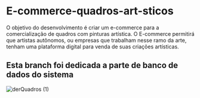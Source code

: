 # E-commerce-quadros-art-sticos
O objetivo do desenvolvimento é criar um e-commerce para a comercialização de quadros com pinturas artística. O E-commerce permitirá que artistas autônomos, ou empresas que trabalham nesse ramo da arte, tenham uma plataforma digital para venda de suas criações artísticas.
## Esta branch foi dedicada a parte de banco de dados do sistema

![derQuadros (1)](https://github.com/franpl-pr/E-commerce-quadros-art-sticos/assets/99376161/df37376c-124e-4fb4-9693-6ed77892d694)
